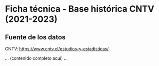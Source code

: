 
# Ficha técnica - Base histórica CNTV (2021-2023)

## Fuente de los datos
CNTV: https://www.cntv.cl/estudios-y-estadisticas/

... (contenido completo aquí) ...
